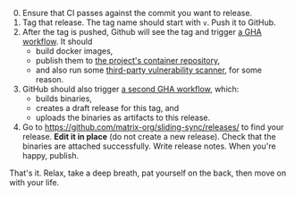 0. Ensure that CI passes against the commit you want to release.
1. Tag that release. The tag name should start with `v`. Push it to GitHub.
2. After the tag is pushed, Github will see the tag and trigger [a GHA workflow](https://github.com/matrix-org/sliding-sync/actions/workflows/docker.yml). It should
   - build docker images,
   - publish them to [the project's container repository](https://github.com/matrix-org/sliding-sync/pkgs/container/sliding-sync),
   - and also run some [third-party vulnerability scanner](https://github.com/matrix-org/sliding-sync/blob/97b21d4d9ea2c151ac5535a46ad9930c5a2a7f32/.github/workflows/docker.yml#L66-L76), for some reason.
3. GitHub should also trigger [a second GHA workflow](https://github.com/matrix-org/sliding-sync/actions/workflows/release.yml), which: 
   - builds binaries,
   - creates a draft release for this tag, and
   - uploads the binaries as artifacts to this release.
4. Go to https://github.com/matrix-org/sliding-sync/releases/ to find your release. **Edit it in place** (do not create a new release). Check that the binaries are attached successfully. Write release notes. When you're happy, publish.

That's it. Relax, take a deep breath, pat yourself on the back, then move on with your life.